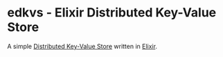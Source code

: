 # edkvs - Elixir Distributed Key-Value Store

A simple [Distributed Key-Value Store][1] written in [Elixir][2].

[1]: http://en.wikipedia.org/wiki/Distributed_data_store
[2]: http://elixir-lang.org

